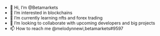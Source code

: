 - 👋 Hi, I’m @Betamarkets
- 👀 I’m interested in blockchains 
- 🌱 I’m currently learning  nfts and forex  trading 
- 💞️ I’m looking to collaborate with upcoming developers and big projects 
- 📫 How to reach me @melodynnewi,betamarkets#9597 

<!---
Betamarkets/Betamarkets is a ✨ special ✨ repository because its `README.md` (this file) appears on your GitHub profile.
You can click the Preview link to take a look at your changes.
--->
